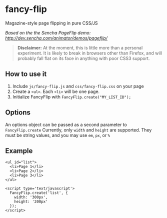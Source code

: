 fancy-flip
==========

Magazine-style page flipping in pure CSS/JS

*Based on the the Sencha PageFlip demo: http://dev.sencha.com/animator/demos/pageflip/*

>**Disclaimer:** At the moment, this is little more than a personal experiment. It is likely to break in browsers other than Firefox, and will probably fall flat on its face in anything with poor CSS3 support.

How to use it
-------------
1. Include `js/fancy-flip.js` and `css/fancy-flip.css` on your page
2. Create a `<ul>`. Each `<li>` will be one page.
3. Initialize FancyFlip with `FancyFlip.create("MY_LIST_ID");`

Options
-------
An options object can be passed as a second parameter to `FancyFlip.create`
Currently, only `width` and `height` are supported. They must be string values, and you may use `em`, `px`, or `%`

Example
-------
```
<ul id="list">
  <li>Page 1</li>
  <li>Page 2</li>
  <li>Page 3</li>
</ul>

<script type='text/javascript'>
  FancyFlip.create('list', {
    width: '300px',
    height: '200px'
  });
</script>
```
